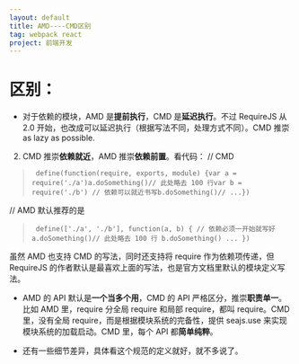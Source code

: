 ```yaml
---
layout: default
title: AMD----CMD区别
tag: webpack react
project: 前端开发
---
```


# 区别：
*  对于依赖的模块，AMD 是**提前执行**，CMD 是**延迟执行**。不过 RequireJS 从 2.0 开始，也改成可以延迟执行（根据写法不同，处理方式不同）。CMD 推崇 as lazy as possible.
2. CMD 推崇**依赖就近**，AMD 推崇**依赖前置**。看代码：
// CMD
>`
define(function(require, exports, module) {var a = require('./a')a.doSomething()// 此处略去 100 行var b = require('./b') // 依赖可以就近书写b.doSomething()// ...})`

// AMD 默认推荐的是
>`
define(['./a', './b'], function(a, b) { // 依赖必须一开始就写好
a.doSomething()// 此处略去 100 行
b.doSomething()
...
})`

虽然 AMD 也支持 CMD 的写法，同时还支持将 require 作为依赖项传递，但 RequireJS 的作者默认是最喜欢上面的写法，也是官方文档里默认的模块定义写法。

*  AMD 的 API 默认是**一个当多个用**，CMD 的 API 严格区分，推崇**职责单一**。比如 AMD 里，require 分全局 require 和局部 require，都叫 require。CMD 里，没有全局 require，而是根据模块系统的完备性，提供 seajs.use 来实现模块系统的加载启动。CMD 里，每个 API 都**简单纯粹**。

*  还有一些细节差异，具体看这个规范的定义就好，就不多说了。
